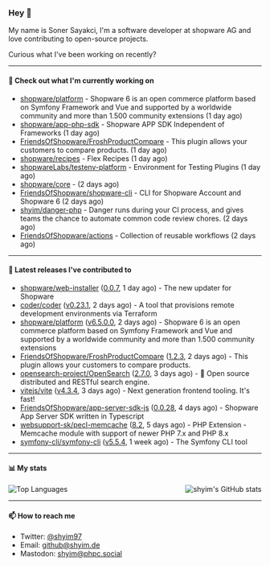 ### Hey 👋

My name is Soner Sayakci, I'm a software developer at shopware AG and love contributing to open-source projects.

Curious what I've been working on recently?

---

#### 👷 Check out what I'm currently working on

- [shopware/platform](https://github.com/shopware/platform) - Shopware 6 is an open commerce platform based on Symfony Framework and Vue and supported by a worldwide community and more than 1.500 community extensions (1 day ago)
- [shopware/app-php-sdk](https://github.com/shopware/app-php-sdk) - Shopware APP SDK Independent of Frameworks (1 day ago)
- [FriendsOfShopware/FroshProductCompare](https://github.com/FriendsOfShopware/FroshProductCompare) - This plugin allows your customers to compare products. (1 day ago)
- [shopware/recipes](https://github.com/shopware/recipes) - Flex Recipes (1 day ago)
- [shopwareLabs/testenv-platform](https://github.com/shopwareLabs/testenv-platform) - Environment for Testing Plugins (1 day ago)
- [shopware/core](https://github.com/shopware/core) -  (2 days ago)
- [FriendsOfShopware/shopware-cli](https://github.com/FriendsOfShopware/shopware-cli) - CLI for Shopware Account and Shopware 6 (2 days ago)
- [shyim/danger-php](https://github.com/shyim/danger-php) - Danger runs during your CI process, and gives teams the chance to automate common code review chores. (2 days ago)
- [FriendsOfShopware/actions](https://github.com/FriendsOfShopware/actions) - Collection of reusable workflows (2 days ago)

---

#### 🔭 Latest releases I've contributed to

- [shopware/web-installer](https://github.com/shopware/web-installer) ([0.0.7](https://github.com/shopware/web-installer/releases/tag/0.0.7), 1 day ago) - The new updater for Shopware
- [coder/coder](https://github.com/coder/coder) ([v0.23.1](https://github.com/coder/coder/releases/tag/v0.23.1), 2 days ago) - A tool that provisions remote development environments via Terraform
- [shopware/platform](https://github.com/shopware/platform) ([v6.5.0.0](https://github.com/shopware/platform/releases/tag/v6.5.0.0), 2 days ago) - Shopware 6 is an open commerce platform based on Symfony Framework and Vue and supported by a worldwide community and more than 1.500 community extensions
- [FriendsOfShopware/FroshProductCompare](https://github.com/FriendsOfShopware/FroshProductCompare) ([1.2.3](https://github.com/FriendsOfShopware/FroshProductCompare/releases/tag/1.2.3), 2 days ago) - This plugin allows your customers to compare products.
- [opensearch-project/OpenSearch](https://github.com/opensearch-project/OpenSearch) ([2.7.0](https://github.com/opensearch-project/OpenSearch/releases/tag/2.7.0), 3 days ago) - 🔎 Open source distributed and RESTful search engine.
- [vitejs/vite](https://github.com/vitejs/vite) ([v4.3.4](https://github.com/vitejs/vite/releases/tag/v4.3.4), 3 days ago) - Next generation frontend tooling. It&#39;s fast!
- [FriendsOfShopware/app-server-sdk-js](https://github.com/FriendsOfShopware/app-server-sdk-js) ([0.0.28](https://github.com/FriendsOfShopware/app-server-sdk-js/releases/tag/0.0.28), 4 days ago) - Shopware App Server SDK written in Typescript
- [websupport-sk/pecl-memcache](https://github.com/websupport-sk/pecl-memcache) ([8.2](https://github.com/websupport-sk/pecl-memcache/releases/tag/8.2), 5 days ago) - PHP Extension - Memcache module with support of newer PHP 7.x and PHP 8.x
- [symfony-cli/symfony-cli](https://github.com/symfony-cli/symfony-cli) ([v5.5.4](https://github.com/symfony-cli/symfony-cli/releases/tag/v5.5.4), 1 week ago) - The Symfony CLI tool

---

#### 📊 My stats

<img align="right" alt="shyim's GitHub stats" src="https://github-readme-stats.vercel.app/api?username=shyim&count_private=1&show_icons=true&" />

![Top Languages](https://github-readme-stats.vercel.app/api/top-langs/?username=shyim)

---

#### 📫 How to reach me

- Twitter: [@shyim97](https://twitter.com/shyim97)
- Email: [github@shyim.de](mailto://github@shyim.de)
- Mastodon: <a rel="me" href="https://phpc.social/@shyim">shyim@phpc.social</a>
